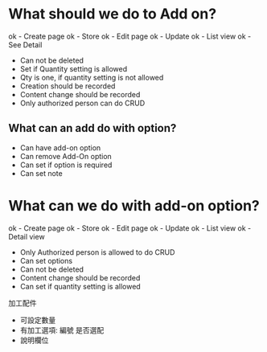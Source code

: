 # What should we do to Add on?
ok - Create page
ok - Store
ok - Edit page
ok - Update
ok - List view
ok - See Detail

- Can not be deleted
- Set if Quantity setting is allowed
- Qty is one, if quantity setting is not allowed
- Creation should be recorded
- Content change should be recorded
- Only authorized person can do CRUD


## What can an add do with option?
- Can have add-on option
- Can remove Add-On option
- Can set if option is required
- Can set note



# What can we do with add-on option?
ok - Create page
ok - Store
ok - Edit page
ok - Update
ok - List view
ok - Detail view


- Only Authorized person is allowed to do CRUD
- Can set options
- Can not be deleted
- Content change should be recorded
- Can set if quantity setting is allowed


加工配件
- 可設定數量
- 有加工選項: 編號 是否選配
- 說明欄位